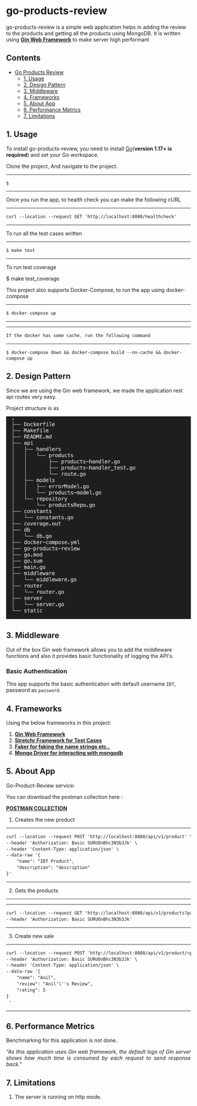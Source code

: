 
# go-products-review

go-products-review is a simple web application helps in adding the review to the products and getting all the products using MongoDB.
It is written using <a href="https://github.com/gin-gonic/gin"><strong>Gin Web Framework</strong></a> to make server high performant

## Contents
- [Go Products Review](#go-products-review)
  - [1. Usage](#usage)
  - [2. Design Pattern](#1-design-pattern)
  - [3. Middleware](#2-middleware)
  - [4. Frameworks](#3-frameworks)
  - [5. About App](#4-about-app)
  - [6. Performance Metrics](#performance-metrics)
  - [7. Limitations](#limitations)

## 1. Usage

To install go-products-review, you need to install [Go](https://golang.org/)(**version 1.17+ is required**) and set your Go workspace.

Clone the project, And navigate to the project.

---
```markdown
$ 
```
---
Once you run the app, to health check you can make the following cURL

---
```markdown
curl --location --request GET 'http://localhost:8080/healthcheck'
```
---
To run all the test cases written

---
```markdown
$ make test
```
---
To run test coverage

$ make test_coverage

This project also supports Docker-Compose, to run the app using docker-compose 

---
```markdown
$ docker-compose up
```
---

---
```go
If the docker has some cache, run the following command
```
---

```
$ docker-compose down && docker-compose build --no-cache && docker-compose up
```

## 2. Design Pattern

Since we are using the Gin web framework, we made the application rest api routes very easy.

Project structure is as 

<img src="./static/project-structure.png" />

## 3. Middleware

Out of the box Gin web framework allows you to add the middleware functions and also it provides basic functionality of logging the API's.

### Basic Authentication

This app supports the basic authentication with default username `IDT`,  password as `password`.

## 4. Frameworks
Using the below frameworks in this project:
1. <a href="https://github.com/gin-gonic/gin"><strong>Gin Web Framework</strong></a>
2. <a href="https://github.com/stretchr/testify"><strong>Stretchr Framework for Test Cases</strong></a>
3. <a href="https://github.com/jaswdr/faker"><strong>Faker for faking the name strings etc..</strong></a>
4. <a href="https://go.mongodb.org/mongo-driver"><strong>Mongo Driver for interacting with mongodb</strong></a>

## 5. About App

Go-Product-Review service:

You can download the postman collection here :

<a href="./static/products.postman_collection.json"><strong>POSTMAN COLLECTION</strong></a> 

1. Creates the new product

---
```markdown
curl --location --request POST 'http://localhost:8080/api/v1/product' \
--header 'Authorization: Basic SURUOnBhc3N3b3Jk' \
--header 'Content-Type: application/json' \
--data-raw '{
    "name": "IDT Product",
    "description": "description"
}'
```
---
2. Gets the products
---
---
```markdown
curl --location --request GET 'http://localhost:8080/api/v1/products?page=1&limit=10&name=gr' \
--header 'Authorization: Basic SURUOnBhc3N3b3Jk'
```
---
3. Create new sale

---
```markdown
curl --location --request POST 'http://localhost:8080/api/v1/product/<product_id>/review' \
--header 'Authorization: Basic SURUOnBhc3N3b3Jk' \
--header 'Content-Type: application/json' \
--data-raw '{
    "name": "Anil",
    "review": "Anil'\''s Review",
    "rating": 5
}
 '
```
---
## 6. Performance Metrics
Benchmarking for this application is not done.
<p align="justify"><i>"As this application uses Gin web framework, the default logs of Gin server shows how much time is consumed by each request to send response back."</i></p>

## 7. Limitations
1. The server is running on http mode.

